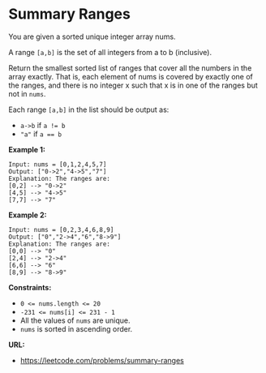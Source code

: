 # Summary Ranges

You are given a sorted unique integer array nums.

A range `[a,b]` is the set of all integers from a to b (inclusive).

Return the smallest sorted list of ranges that cover all the numbers in the array exactly. That is, each element of nums is covered by exactly one of the ranges, and there is no integer x such that x is in one of the ranges but not in `nums`.

Each range `[a,b]` in the list should be output as:

* `a->b` if `a != b`
* `"a"` if `a == b`


**Example 1:**

```
Input: nums = [0,1,2,4,5,7]
Output: ["0->2","4->5","7"]
Explanation: The ranges are:
[0,2] --> "0->2"
[4,5] --> "4->5"
[7,7] --> "7"
```

**Example 2:**

```
Input: nums = [0,2,3,4,6,8,9]
Output: ["0","2->4","6","8->9"]
Explanation: The ranges are:
[0,0] --> "0"
[2,4] --> "2->4"
[6,6] --> "6"
[8,9] --> "8->9"
```


**Constraints:**

* `0 <= nums.length <= 20`
* `-231 <= nums[i] <= 231 - 1`
* All the values of `nums` are unique.
* `nums` is sorted in ascending order.

**URL:**
* https://leetcode.com/problems/summary-ranges